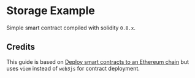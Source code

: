 # Storage Example

Simple smart contract compiled with solidity `0.8.x`.

## Credits

This guide is based on [Deploy smart contracts to an Ethereum chain](https://besu.hyperledger.org/private-networks/tutorials/contracts) but uses `viem` instead of `web3js` for contract deployment.